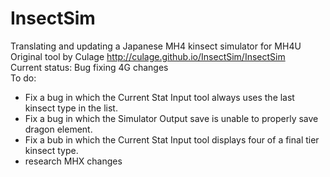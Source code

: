 # InsectSim    
Translating and updating a Japanese MH4 kinsect simulator for MH4U    
Original tool by Culage http://culage.github.io/InsectSim/InsectSim    
Current status: Bug fixing 4G changes    
To do: 

* Fix a bug in which the Current Stat Input tool always uses the last kinsect type in the list.
* Fix a bug in which the Simulator Output save is unable to properly save dragon element.
* Fix a bub in which the Current Stat Input tool displays four of a final tier kinsect type.
* research MHX changes
